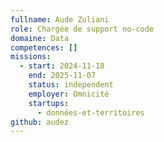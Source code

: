 ```yaml
---
fullname: Aude Zuliani
role: Chargée de support no-code
domaine: Data
competences: []
missions:
  - start: 2024-11-18
    end: 2025-11-07
    status: independent
    employer: Omnicité
    startups:
      - données-et-territoires
github: audez
---
```

